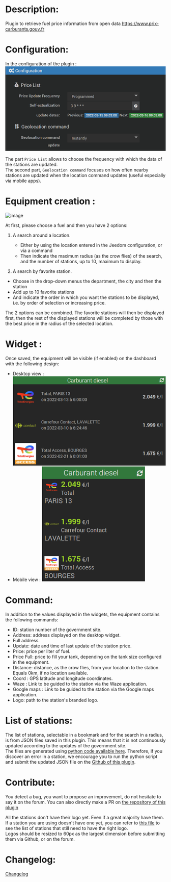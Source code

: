Description:
===

Plugin to retrieve fuel price information from open data https://www.prix-carburants.gouv.fr

Configuration:
===

In the configuration of the plugin :
![image](./Configuration.png?raw=true)

The part `Price List` allows to choose the frequency with which the data of the stations are updated.  
The second part, `Geolocation command` focuses on how often nearby stations are updated when the location command updates (useful especially via mobile apps).

Equipment creation :
===

![image](./Equipment.png?raw=true)

At first, please choose a fuel and then you have 2 options: 
1. A search around a location.
    - Either by using the location entered in the Jeedom configuration, or via a command
    - Then indicate the maximum radius (as the crow flies) of the search, and the number of stations, up to 10, maximum to display.

2. A search by favorite station.
  - Choose in the drop-down menus the department, the city and then the station
  - Add up to 10 favorite stations
  - And indicate the order in which you want the stations to be displayed, i.e. by order of selection or increasing price.

The 2 options can be combined. The favorite stations will then be displayed first, then the rest of the displayed stations will be completed by those with the best price in the radius of the selected location.

Widget :
===

Once saved, the equipment will be visible (if enabled) on the dashboard with the following design:
- Desktop view :
![image](./Desktop.png?raw=true)
- Mobile view :
![image](./Mobile.png?raw=true)

Command:
===

In addition to the values displayed in the widgets, the equipment contains the following commands:
- ID: station number of the government site.
- Address: address displayed on the desktop widget.
- Full address.
- Update: date and time of last update of the station price.
- Price: price per liter of fuel.
- Price Full: price to fill your tank, depending on the tank size configured in the equipment.
- Distance: distance, as the crow flies, from your location to the station. Equals 0km, if no location available.
- Coord : GPS latitude and longitude coordinates.
- Waze : Link to be guided to the station via the Waze application.
- Google maps : Link to be guided to the station via the Google maps application.
- Logo: path to the station's branded logo.


List of stations:
===
The list of stations, selectable in a bookmark and for the search in a radius, is from JSON files saved in this plugin. This means that it is not continuously updated according to the updates of the government site.  
The files are generated using [python code available here](https://github.com/DuchkPy/fr.prix-carburants). Therefore, if you discover an error in a station, we encourage you to run the python script and submit the updated JSON file on the [Github of this plugin](https://github.com/floman321/prixcarburants).


Contribute:
===
You detect a bug, you want to propose an improvement, do not hesitate to say it on the forum. You can also directly make a PR on [the repository of this plugin](https://github.com/floman321/prixcarburants)

All the stations don't have their logo yet. Even if a great majority have them.  
If a station you are using doesn't have one yet, you can refer to [this file](./ListeLogo.md) to see the list of stations that still need to have the right logo.  
Logos should be resized to 60px as the largest dimension before submitting them via Github, or on the forum.

Changelog:
===
[Changelog](./changelog.md)